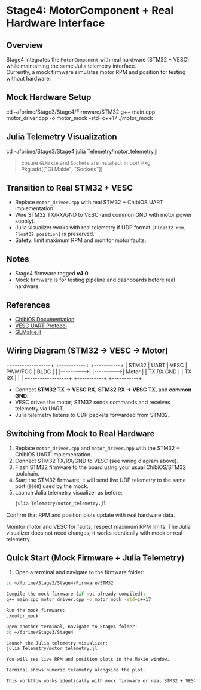 # Stage4: MotorComponent + Real Hardware Interface

## Overview
Stage4 integrates the `MotorComponent` with real hardware (STM32 + VESC) while maintaining the same Julia telemetry interface.  
Currently, a mock firmware simulates motor RPM and position for testing without hardware.

## Mock Hardware Setup
cd ~/fprime/Stage3/Stage4/Firmware/STM32
g++ main.cpp motor_driver.cpp -o motor_mock -std=c++17
./motor_mock

## Julia Telemetry Visualization
cd ~/fprime/Stage3/Stage4
julia Telemetry/motor_telemetry.jl

> Ensure `GLMakie` and `Sockets` are installed:
import Pkg
Pkg.add(["GLMakie", "Sockets"])

## Transition to Real STM32 + VESC
- Replace `motor_driver.cpp` with real STM32 + ChibiOS UART implementation.
- Wire STM32 TX/RX/GND to VESC (and common GND with motor power supply).  
- Julia visualizer works with real telemetry if UDP format `[Float32 rpm, Float32 position]` is preserved.  
- Safety: limit maximum RPM and monitor motor faults.

## Notes
- Stage4 firmware tagged **v4.0**.  
- Mock firmware is for testing pipeline and dashboards before real hardware.  

## References
- [ChibiOS Documentation](http://www.chibios.org/dokuwiki/doku.php)
- [VESC UART Protocol](https://vesc-project.com)
- [GLMakie.jl](https://makie.juliaplots.org/stable/)

## Wiring Diagram (STM32 → VESC → Motor)


  +-----------------+          +-----------+          +-----------+
  |     STM32       | UART     |   VESC    | PWM/FOC  |  BLDC     |
  |                 |--------->|           |--------->|  Motor    |
  |  TX  RX  GND    |          |  TX  RX   |          |           |
  +-----------------+          +-----------+          +-----------+


- Connect **STM32 TX → VESC RX**, **STM32 RX → VESC TX**, and **common GND**.  
- VESC drives the motor; STM32 sends commands and receives telemetry via UART.  
- Julia telemetry listens to UDP packets forwarded from STM32.

## Switching from Mock to Real Hardware

1. Replace `motor_driver.cpp` and `motor_driver.hpp` with the STM32 + ChibiOS UART implementation.
2. Connect STM32 TX/RX/GND to VESC (see wiring diagram above).
3. Flash STM32 firmware to the board using your usual ChibiOS/STM32 toolchain.
4. Start the STM32 firmware; it will send live UDP telemetry to the same port (`9000`) used by the mock.
5. Launch Julia telemetry visualizer as before:
   ```bash
   julia Telemetry/motor_telemetry.jl

Confirm that RPM and position plots update with real hardware data.

Monitor motor and VESC for faults; respect maximum RPM limits.
The Julia visualizer does not need changes; it works identically with mock or real telemetry.

## Quick Start (Mock Firmware + Julia Telemetry)

1. Open a terminal and navigate to the firmware folder:
```bash
cd ~/fprime/Stage3/Stage4/Firmware/STM32

Compile the mock firmware (if not already compiled):
g++ main.cpp motor_driver.cpp -o motor_mock -std=c++17

Run the mock firmware:
./motor_mock

Open another terminal, navigate to Stage4 folder:
cd ~/fprime/Stage3/Stage4

Launch the Julia telemetry visualizer:
julia Telemetry/motor_telemetry.jl

You will see live RPM and position plots in the Makie window.

Terminal shows numeric telemetry alongside the plot.

This workflow works identically with mock firmware or real STM32 + VESC hardware.
